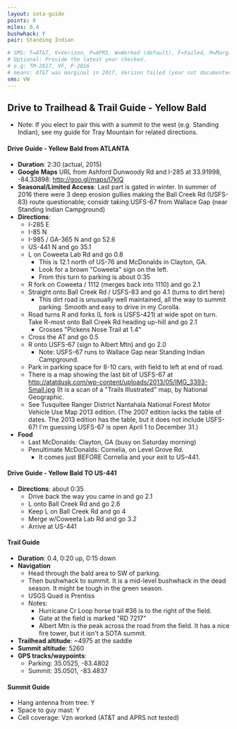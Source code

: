 ```yaml
---
layout: sota-guide
points: 8
miles: 0.4
bushwhack: Y
pair: Standing Indian

# SMS: T=AT&T, V=Verizon, P=APRS. W=Worked (default), F=Failed, M=Marginal (some failed).
# Optional: Provide the latest year checked.
# e.g: TM-2017, VF, P-2016
# means: AT&T was marginal in 2017, Verizon failed (year not documented), APRS worked in 2016.
sms: VW
---
```

Drive to Trailhead & Trail Guide - Yellow Bald
--------------------------------------------------------

* Note: If you elect to pair this with a summit to the west (e.g. Standing Indian), see my guide for Tray Mountain for related directions.

#### Drive Guide - Yellow Bald from ATLANTA

* **Duration**: 2:30 (actual, 2015)
* **Google Maps** URL from Ashford Dunwoody Rd and I-285 at 33.91998, -84.33898: http://goo.gl/maps/l7kIQ
* **Seasonal/Limited Access**: Last part is gated in winter.  In summer of 2016 there were 3 deep erosion gullies making the Ball Creek Rd (USFS-83) route questionable; considr taking USFS-67 from Wallace Gap (near Standing Indian Campground)
* **Directions**:
    * I-285 E
    * I-85 N
    * I-985 / GA-365 N and go 52.6
    * US-441 N and go 35.1
    * L on Coweeta Lab Rd and go 0.8
        * This is 12.1 north of US-76 and McDonalds in Clayton, GA.
        * Look for a brown "Coweeta" sign on the left.
        * From this turn to parking is about 0:35
    * R fork on Coweeta / 1112 (merges back into 1110) and go 2.1
    * Straight onto Ball Creek Rd / USFS-83 and go 4.1 (turns to dirt here)
        * This dirt road is unusually well maintained, all the way to summit parking.  Smooth and easy to drive in my Corolla.
    * Road turns R and forks (L fork is USFS-421) at wide spot on turn. Take R-most onto Ball Creek Rd heading up-hill and go 2.1
        * Crosses "Pickens Nose Trail at 1.4"
    * Cross the AT and go 0.5
    * R onto USFS-67 (sign to Albert Mtn) and go 2.0
        * Note: USFS-67 runs to Wallace Gap near Standing Indian Campground.
    * Park in parking space for 8-10 cars, with field to left at end of road.
    * There is a map showing the last bit of USFS-67 at http://atatdusk.com/wp-content/uploads/2013/05/IMG_3393-Small.jpg (It is a scan of a "Trails Illustrated" map, by National Geographic.
    * See Tusquitee Ranger District Nantahala National Forest Motor Vehicle Use Map 2013 edition.  (The 2007 edition lacks the table of dates.  The 2013 edition has the table, but it does not include USFS-67!  I'm guessing USFS-67 is open April 1 to December 31.)
* **Food**
    * Last McDonalds: Clayton, GA (busy on Saturday morning)
    * Penultimate McDonalds: Cornelia, on Level Grove Rd.
        * It comes just BEFORE Cornelia and your exit to US–441.

#### Drive Guide - Yellow Bald TO US-441
* **Directions**: about 0:35
    * Drive back the way you came in and go 2.1
    * L onto Ball Creek Rd and go 2.6
    * Keep L on Ball Creek Rd and go 4
    * Merge w/Coweeta Lab Rd and go 3.2
    * Arrive at US-441


#### Trail Guide

* **Duration**: 0.4, 0:20 up, 0:15 down
* **Navigation**
    * Head through the bald area to SW of parking.
    * Then bushwhack to summit. It is a mid-level bushwhack in the dead season.  It might be tough in the green season.
    * USGS Quad is Prentiss
    * Notes:
        * Hurricane Cr Loop horse trail #36 is to the right of the field.
        * Gate at the field is marked "RD 7217"
        * Albert Mtn is the peak across the road from the field.  It has a nice fire tower, but it isn't a SOTA summit.
* **Trailhead altitude**: ~4975 at the saddle
* **Summit altitude**: 5260
* **GPS tracks/waypoints**:
    * Parking: 35.0525, -83.4802
    * Summit: 35.0501, -83.4837

#### Summit Guide

* Hang antenna from tree: Y
* Space to guy mast: Y
* Cell coverage: Vzn worked (AT&T and APRS not tested)
